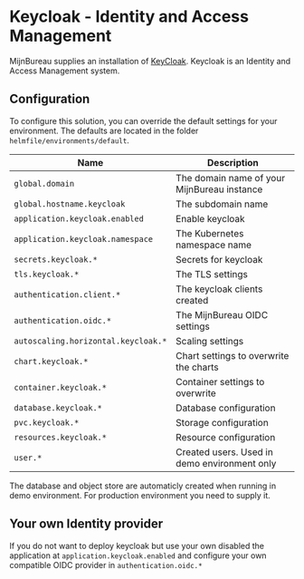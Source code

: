 # Keycloak - Identity and Access Management

MijnBureau supplies an installation of [KeyCloak](https://www.keycloak.org/). Keycloak is an Identity and Access Management system.

## Configuration

To configure this solution, you can override the default settings for your environment. The defaults are
located in the folder `helmfile/environments/default`.

| Name                                | Description                                  |
| ----------------------------------- | -------------------------------------------- |
| `global.domain`                     | The domain name of your MijnBureau instance  |
| `global.hostname.keycloak`          | The subdomain name                           |
| `application.keycloak.enabled`      | Enable keycloak                              |
| `application.keycloak.namespace`    | The Kubernetes namespace name                |
| `secrets.keycloak.*`                | Secrets for keycloak                         |
| `tls.keycloak.*`                    | The TLS settings                             |
| `authentication.client.*`           | The keycloak clients created                 |
| `authentication.oidc.*`             | The MijnBureau OIDC settings                 |
| `autoscaling.horizontal.keycloak.*` | Scaling settings                             |
| `chart.keycloak.*`                  | Chart settings to overwrite the charts       |
| `container.keycloak.*`              | Container settings to overwrite              |
| `database.keycloak.*`               | Database configuration                       |
| `pvc.keycloak.*`                    | Storage configuration                        |
| `resources.keycloak.*`              | Resource configuration                       |
| `user.*`                            | Created users. Used in demo environment only |

The database and object store are automaticly created when running in demo environment. For production environment you need to supply it.

## Your own Identity provider

If you do not want to deploy keycloak but use your own disabled the application at `application.keycloak.enabled` and configure your own compatible OIDC provider in `authentication.oidc.*`
